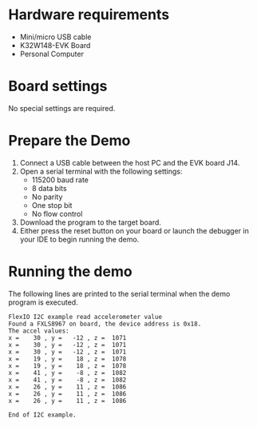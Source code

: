 Hardware requirements
=====================
- Mini/micro USB cable
- K32W148-EVK Board
- Personal Computer

Board settings
============
No special settings are required.

Prepare the Demo
================
1.  Connect a USB cable between the host PC and the EVK board J14.
2.  Open a serial terminal with the following settings:
    - 115200 baud rate
    - 8 data bits
    - No parity
    - One stop bit
    - No flow control
3.  Download the program to the target board.
4.  Either press the reset button on your board or launch the debugger in your IDE to begin running the demo.

Running the demo
================
The following lines are printed to the serial terminal when the demo program is executed.
~~~~~~~~~~~~~~~~~~~~~~~~~~~~~~~~~~~
FlexIO I2C example read accelerometer value
Found a FXLS8967 on board, the device address is 0x18.
The accel values:
x =    30 , y =   -12 , z =  1071
x =    30 , y =   -12 , z =  1071
x =    30 , y =   -12 , z =  1071
x =    19 , y =    18 , z =  1078
x =    19 , y =    18 , z =  1078
x =    41 , y =    -8 , z =  1082
x =    41 , y =    -8 , z =  1082
x =    26 , y =    11 , z =  1086
x =    26 , y =    11 , z =  1086
x =    26 , y =    11 , z =  1086

End of I2C example.
~~~~~~~~~~~~~~~~~~~~~~~~~~~~~~~~~~~
